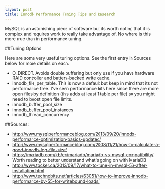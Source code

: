 ```yaml
---
layout: post
title: Innodb Performance Tuning Tips and Research
---
```

MySQL is an astonishing piece of software but its worth noting that it is complex and requires work to really take advantage of.  No where is this more true than in performance tuning.

##Tuning Options

Here are some very useful tuning options.  See the first entry in Sources below for more details on each.  

* O_DIRECT.  Avoids double buffering but only use if you have hardware RAID controller and battery-backed write cache.
* innodb_file_per_table.  This is now a default but keep in mind that its not performance free.  I've seen performance hits here since there are more open files by definition (this adds at least 1 table per file) so you might need to boost open file limits.
* innodb_buffer_pool_size
* innodb_buffer_pool_instances
* innodb_thread_concurrency

##Sources:

* http://www.mysqlperformanceblog.com/2013/09/20/innodb-performance-optimization-basics-updated/
* http://www.mysqlperformanceblog.com/2008/11/21/how-to-calculate-a-good-innodb-log-file-size/
* https://mariadb.com/kb/en/mariadb/mariadb-vs-mysql-compatibility/ Worth reading to better understand what's going on with MariaDB
* http://www.tocker.ca/2013/09/17/what-to-tune-in-mysql-56-after-installation.html
* http://www.technobits.net/articles/63051/how-to-improve-innodb-performance-by-55-for-writebound-loads/